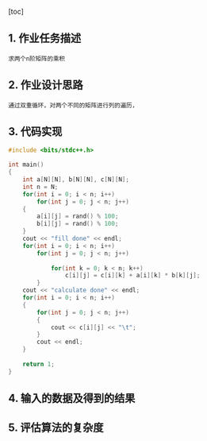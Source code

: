 [toc]

## 1. 作业任务描述

    求两个n阶矩阵的乘积

## 2. 作业设计思路

    通过双重循环，对两个不同的矩阵进行列的遍历，

## 3. 代码实现

```c++
#include <bits/stdc++.h>

int main()
{
    int a[N][N], b[N][N], c[N][N];
    int n = N;
    for(int i = 0; i < n; i++)
    	for(int j = 0; j < n; j++)
	{
		a[i][j] = rand() % 100;
		b[i][j] = rand() % 100;
	}
    cout << "fill done" << endl;
    for(int i = 0; i < n; i++)
        for(int j = 0; j < n; j++)
        
            for(int k = 0; k < n; k++)
                c[i][j] = c[i][k] + a[i][k] * b[k][j];
        }
    cout << "calculate done" << endl;
    for(int i = 0; i < n; i++)
    {
	    for(int j = 0; j < n; j++)
	    {
		    cout << c[i][j] << "\t";
	    }
	    cout << endl;
    }
    
    return 1;
}


```

## 4. 输入的数据及得到的结果

## 5. 评估算法的复杂度

